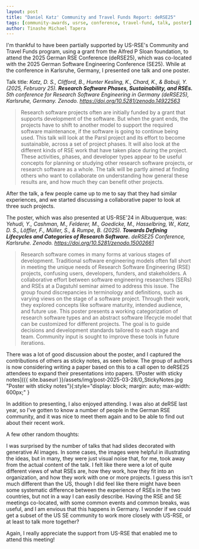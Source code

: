 ```yaml
---
layout: post
title: "Daniel Katz' Community and Travel Funds Report: deRSE25"
tags: [community-awards, usrse, conference, travel-fund, talk, poster]
author: Tinashe Michael Tapera
---
```


I'm thankful to have been partially supported by US-RSE's Community and Travel Funds program, using a grant from the Alfred P Sloan foundation, to attend the 2025 German RSE Conference (deRSE25), which was co-located with the 2025 German Software Engineering Conference (SE25). While at the conference in Karlsruhe, Germany, I presented one talk and one poster.

Talk title: _Katz, D. S., Clifford, B., Hunter Kesling, K., Chard, K., & Babuji, Y. (2025, February 25). **Research Software Phases, Sustainability, and RSEs.** 5th conference for Research Software Engineering in Germany (deRSE25), Karlsruhe, Germany. Zenodo. https://doi.org/10.5281/zenodo.14922563_

> Research software projects often are initially funded by a grant that supports development of the software. But when the grant ends, the projects have to shift to another model to support the required software maintenance, if the software is going to continue being used. This talk will look at the Parsl project and its effort to become sustainable, across a set of project phases. It will also look at the different kinds of RSE work that have taken place during the project. These activities, phases, and developer types appear to be useful concepts for planning or studying other research software projects, or research software as a whole. The talk will be partly aimed at finding others who want to collaborate on understanding how general these results are, and how much they can benefit other projects.

After the talk, a few people came up to me to say that they had similar experiences, and we started discussing a collaborative paper to look at three such projects.

The poster, which was also presented at US-RSE'24 in Albuquerque, was: _Yehudi, Y., Cashman, M., Felderer, M., Goedicke, M., Hasselbring, W., Katz, D. S., Löffler, F., Müller, S., & Rumpe, B. (2025). **Towards Defining Lifecycles and Categories of Research Software.** deRSE25 Conference, Karlsruhe. Zenodo. https://doi.org/10.5281/zenodo.15002661_

> Research software comes in many forms at various stages of development. Traditional software engineering models often fall short in meeting the unique needs of Research Software Engineering (RSE) projects, confusing users, developers, funders, and stakeholders.
A collaborative effort between software engineering researchers (SERs) and RSEs at a Dagstuhl seminar aimed to address this issue. The group found discrepancies in terminology and definitions, such as varying views on the stage of a software project.
Through their work, they explored concepts like software maturity, intended audience, and future use. This poster presents a working categorization of research software types and an abstract software lifecycle model that can be customized for different projects. The goal is to guide decisions and development standards tailored to each stage and team.
Community input is sought to improve these tools in future iterations.

There was a lot of good discussion about the poster, and I captured the contributions of others as sticky notes, as seen below. The group of authors is now considering writing a paper based on this to a call open to deRSE25 attendees to expand their presentations into papers.
![Poster with sticky notes]({{ site.baseurl }}/assets/img/post-2025-03-28/0_StickyNotes.jpg "Poster with sticky notes"){:style="display: block; margin: auto; max-width: 600px;" }

In addition to presenting, I also enjoyed attending. I was also at deRSE last year, so I've gotten to know a number of people in the German RSE community, and it was nice to meet them again and to be able to find out about their recent work.

A few other random thoughts:

I was surprised by the number of talks that had slides decorated with generative AI images. In some cases, the images were helpful in illustrating the ideas, but in many, they were just visual noise that, for me, took away from the actual content of the talk.
I felt like there were a lot of quite different views of what RSEs are, how they work, how they fit into an organization, and how they work with one or more projects. I guess this isn't much different than the US, though I did feel like there might have been some systematic difference between the experience of RSEs in the two countries, but not in a way I can easily describe.
Having the RSE and SE meetings co-located, with some common events and common breaks, was useful, and I am envious that this happens in Germany. I wonder if we could get a subset of the US SE community to work more closely with US-RSE, or at least to talk more together?

Again, I really appreciate the support from US-RSE that enabled me to attend this meeting!

